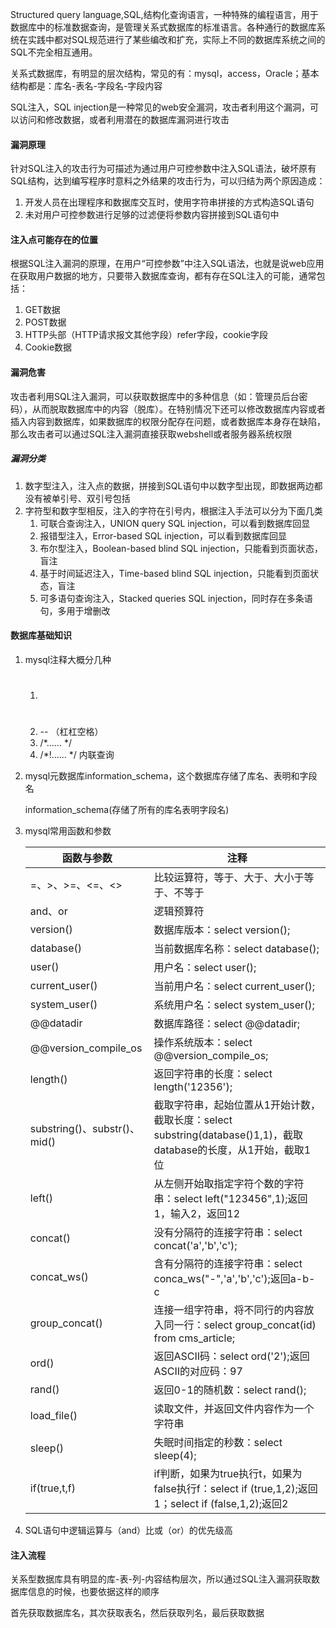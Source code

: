 Structured query language,SQL,结构化查询语言，一种特殊的编程语言，用于数据库中的标准数据查询，是管理关系式数据库的标准语言。各种通行的数据库系统在实践中都对SQL规范进行了某些编改和扩充，实际上不同的数据库系统之间的SQL不完全相互通用。

关系式数据库，有明显的层次结构，常见的有：mysql，access，Oracle；基本结构都是：库名-表名-字段名-字段内容

SQL注入，SQL injection是一种常见的web安全漏洞，攻击者利用这个漏洞，可以访问和修改数据，或者利用潜在的数据库漏洞进行攻击

#### 漏洞原理

针对SQL注入的攻击行为可描述为通过用户可控参数中注入SQL语法，破坏原有SQL结构，达到编写程序时意料之外结果的攻击行为，可以归结为两个原因造成：

1. 开发人员在出理程序和数据库交互时，使用字符串拼接的方式构造SQL语句
2. 未对用户可控参数进行足够的过滤便将参数内容拼接到SQL语句中

#### 注入点可能存在的位置

根据SQL注入漏洞的原理，在用户“可控参数”中注入SQL语法，也就是说web应用在获取用户数据的地方，只要带入数据库查询，都有存在SQL注入的可能，通常包括：

1. GET数据
2. POST数据
3. HTTP头部（HTTP请求报文其他字段）refer字段，cookie字段
4. Cookie数据

#### 漏洞危害

攻击者利用SQL注入漏洞，可以获取数据库中的多种信息（如：管理员后台密码），从而脱取数据库中的内容（脱库）。在特别情况下还可以修改数据库内容或者插入内容到数据库，如果数据库的权限分配存在问题，或者数据库本身存在缺陷，那么攻击者可以通过SQL注入漏洞直接获取webshell或者服务器系统权限

##### 	漏洞分类

1. 数字型注入，注入点的数据，拼接到SQL语句中以数字型出现，即数据两边都没有被单引号、双引号包括
2. 字符型和数字型相反，注入的字符在引号内，根据注入手法可以分为下面几类
   1. 可联合查询注入，UNION query SQL injection，可以看到数据库回显
   2. 报错型注入，Error-based SQL injection，可以看到数据库回显
   3. 布尔型注入，Boolean-based blind SQL injection，只能看到页面状态，盲注
   4. 基于时间延迟注入，Time-based blind SQL injection，只能看到页面状态，盲注
   5. 可多语句查询注入，Stacked queries SQL injection，同时存在多条语句，多用于增删改

#### 数据库基础知识

1. mysql注释大概分几种

   1. #
   2. --  （杠杠空格）
   3. /*…… */
   4. /*!…… */ 内联查询

2. mysql元数据库information_schema，这个数据库存储了库名、表明和字段名

    information_schema(存储了所有的库名表明字段名)

3. mysql常用函数和参数

   | 函数与参数                   | 注释                                                         |
   | ---------------------------- | ------------------------------------------------------------ |
   | =、>、>=、<=、<>             | 比较运算符，等于、大于、大小于等于、不等于                   |
   | and、or                      | 逻辑预算符                                                   |
   | version()                    | 数据库版本：select version();                                |
   | database()                   | 当前数据库名称：select database();                           |
   | user()                       | 用户名：select user();                                       |
   | current_user()               | 当前用户名：select current_user();                           |
   | system_user()                | 系统用户名：select system_user();                            |
   | @@datadir                    | 数据库路径：select @@datadir;                                |
   | @@version_compile_os         | 操作系统版本：select @@version_compile_os;                   |
   | length()                     | 返回字符串的长度：select length('12356');                    |
   | substring()、substr()、mid() | 截取字符串，起始位置从1开始计数，截取长度：select substring(database()1,1)，截取database的长度，从1开始，截取1位 |
   | left()                       | 从左侧开始取指定字符个数的字符串：select left("123456",1);返回1，输入2，返回12 |
   | concat()                     | 没有分隔符的连接字符串：select concat('a','b','c');          |
   | concat_ws()                  | 含有分隔符的连接字符串：select conca_ws("-",'a','b','c');返回a-b-c |
   | group_concat()               | 连接一组字符串，将不同行的内容放入同一行：select group_concat(id) from cms_article; |
   | ord()                        | 返回ASCII码：select ord('2');返回ASCII的对应码：97           |
   | rand()                       | 返回0-1的随机数：select rand();                              |
   | load_file()                  | 读取文件，并返回文件内容作为一个字符串                       |
   | sleep()                      | 失眠时间指定的秒数：select sleep(4);                         |
   | if(true,t,f)                 | if判断，如果为true执行t，如果为false执行f：select if (true,1,2);返回1；select if (false,1,2);返回2 |

4. SQL语句中逻辑运算与（and）比或（or）的优先级高

#### 注入流程

关系型数据库具有明显的库-表-列-内容结构层次，所以通过SQL注入漏洞获取数据库信息的时候，也要依据这样的顺序

首先获取数据库名，其次获取表名，然后获取列名，最后获取数据